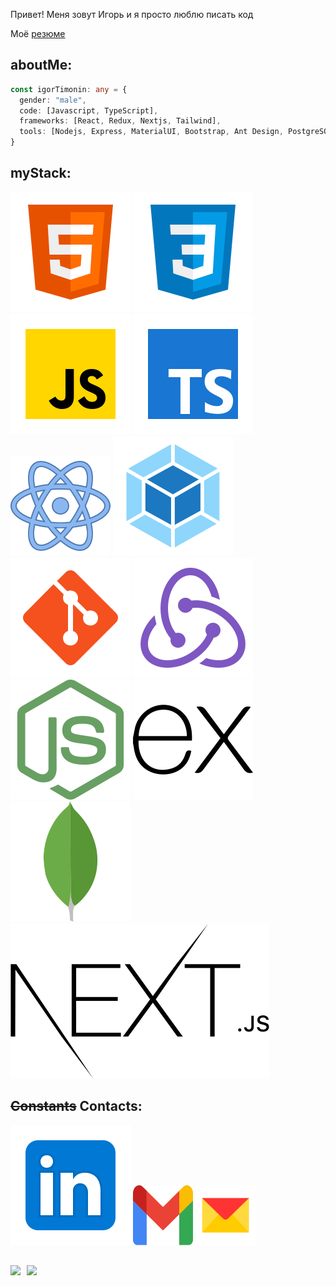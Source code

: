 Привет! Меня зовут Игорь и я просто люблю писать код

Моё [резюме](https://myresume.ru/resume/A1hIMitPXYl/)

## aboutMe:
```ts
const igorTimonin: any = {
  gender: "male",
  code: [Javascript, TypeScript],
  frameworks: [React, Redux, Nextjs, Tailwind],
  tools: [Nodejs, Express, MaterialUI, Bootstrap, Ant Design, PostgreSQL, GraphQL, MongoDB, Webpack, Vite],
}
```


## myStack:
[<img src="./images/html-5.svg">](https://developer.mozilla.org/ru/docs/Glossary/HTML "HTML5")
[<img src="./images/css3.svg">](https://developer.mozilla.org/ru/docs/Glossary/CSS "CSS3")
[<img src="./images/JS.svg">](https://developer.mozilla.org/ru/docs/Web/JavaScript "JavaScript")
[<img src="./images/TS.svg">](https://www.typescriptlang.org/ "TypeScript")
[<img src="./images/react.svg">](https://reactjs.org/ "React") 
[<img src="./images/webpack.svg">](https://webpack.js.org/ "Webpack") <br>
[<img src="./images/git.svg">](https://ru.wikipedia.org/wiki/Git "Git")
[<img src="./images/redux.svg">](https://redux.js.org/ "Redux")
[<img src="./images/nodejs.svg">](https://nodejs.org/ "NodeJS")
[<img src="./images/expressjs.svg">](https://expressjs.com/ "Express")
[<img src="./images/mongodb.svg">](https://www.mongodb.com/home "MongoDB")
[<img src="./images/Nextjs.svg">](https://nextjs.org/ "Next.js")


## ~~Constants~~ Contacts:
[<img src="./images/Linkedin.svg">](https://www.linkedin.com/in/igor-timonin-750085232/)
[<img src="./images/gmail.svg" width="96px" height="96px">](mailto:lemut4nt@gmail.com)
[<img src="./images/Yandex_Mail_icon.svg" width="96px" height="96px">](mailto:mut4nt@yandex.ru)

##
<div>
  <a href="https://github-readme-stats.vercel.app/api?username=IgorTimonin&hide=contribs&show_icons=true&theme=vue">
    <img  align="left" height="130" style="margin-right: 10px" src="https://github-readme-stats.vercel.app/api?username=IgorTimonin&hide=contribs&show_icons=true&theme=vue" />
  </a>
  <a href="https://github-readme-stats.vercel.app/api/top-langs/?username=IgorTimonin&layout=compact&theme=vue">
    <img align="left" height="130" src="https://github-readme-stats.vercel.app/api/top-langs/?username=IgorTimonin&layout=compact&theme=vue" />
  </a>
</div>
